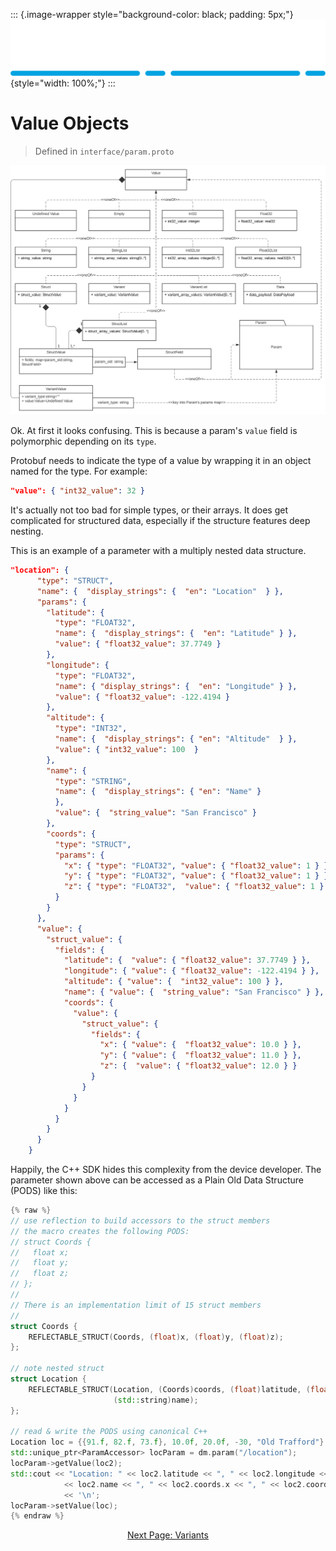 ::: {.image-wrapper style="background-color: black; padding: 5px;"}
![Catena Logo](images/Catena%20Logo_PMS2191%20&%20White.png){style="width: 100%;"}
:::

# Value Objects

> Defined in `interface/param.proto`

![alt](images/Catena%20UML%20-%20Value.svg)

Ok. At first it looks confusing. This is because a param's `value` field is polymorphic depending on its `type`.

Protobuf needs to indicate the type of a value by wrapping it in an object named for the type. For example:

```json
"value": { "int32_value": 32 }
```
It's actually not too bad for simple types, or their arrays. It does get complicated for structured data, especially if the structure features deep nesting.

This is an example of a parameter with a multiply nested data structure.

```json
"location": {
      "type": "STRUCT",
      "name": {  "display_strings": {  "en": "Location"  } },
      "params": {
        "latitude": {
          "type": "FLOAT32",
          "name": {  "display_strings": {  "en": "Latitude" } },
          "value": { "float32_value": 37.7749 }
        },
        "longitude": {
          "type": "FLOAT32",
          "name": { "display_strings": {  "en": "Longitude" } },
          "value": { "float32_value": -122.4194 }
        },
        "altitude": {
          "type": "INT32",
          "name": {  "display_strings": { "en": "Altitude"  } },
          "value": { "int32_value": 100  }
        },
        "name": {
          "type": "STRING",
          "name": {  "display_strings": { "en": "Name" }
          },
          "value": {  "string_value": "San Francisco" }
        },
        "coords": {
          "type": "STRUCT",
          "params": {
            "x": { "type": "FLOAT32", "value": { "float32_value": 1 } },
            "y": { "type": "FLOAT32", "value": { "float32_value": 1 } },
            "z": { "type": "FLOAT32",  "value": { "float32_value": 1 } }
          }
        }
      },
      "value": {
        "struct_value": {
          "fields": {
            "latitude": {  "value": { "float32_value": 37.7749 } },
            "longitude": { "value": { "float32_value": -122.4194 } },
            "altitude": { "value": {  "int32_value": 100 } },
            "name": { "value": {  "string_value": "San Francisco" } },
            "coords": {
              "value": {
                "struct_value": {
                  "fields": {
                    "x": { "value": {  "float32_value": 10.0 } },
                    "y": { "value": {  "float32_value": 11.0 } },
                    "z": {  "value": { "float32_value": 12.0 } }
                  }
                }
              }
            }
          }
        }
      }
    }
```

Happily, the C++ SDK hides this complexity from the device developer. The parameter shown above can be accessed as a Plain Old Data Structure (PODS) like this:

```cpp
{% raw %}
// use reflection to build accessors to the struct members
// the macro creates the following PODS:
// struct Coords {
//   float x;
//   float y;
//   float z;    
// };
//
// There is an implementation limit of 15 struct members
//
struct Coords {
    REFLECTABLE_STRUCT(Coords, (float)x, (float)y, (float)z);
};

// note nested struct
struct Location {
    REFLECTABLE_STRUCT(Location, (Coords)coords, (float)latitude, (float)longitude, (int32_t)altitude,
                       (std::string)name);
};

// read & write the PODS using canonical C++
Location loc = {{91.f, 82.f, 73.f}, 10.0f, 20.0f, -30, "Old Trafford"}, loc2;
std::unique_ptr<ParamAccessor> locParam = dm.param("/location");
locParam->getValue(loc2);
std::cout << "Location: " << loc2.latitude << ", " << loc2.longitude << ", " << loc2.altitude << ", "
            << loc2.name << ", " << loc2.coords.x << ", " << loc2.coords.y << ", " << loc2.coords.z
            << '\n';
locParam->setValue(loc);
{% endraw %}
```

<div style="text-align: center">

[Next Page: Variants](Variants.html)

</div>